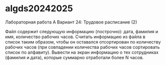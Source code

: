# algds20242025
Лабораторная работа A
Вариант 24: Трудовое расписание (2)

Файл содержит следующую информацию (построчно): дата, фамилия и имя, количество рабочих часов. Считать информацию из файла в список таким образом, чтобы он оставался отсортирован по количеству рабочих часов (при совпадении количества рабочих часов сортировать список по алфавиту). Вывести на экран информацию о тех сотрудниках (фамилия и дата), которые суммарно отработали более N часов.